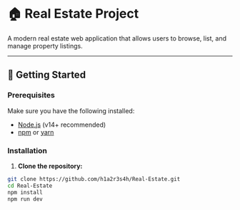 # 🏠 Real Estate Project

A modern real estate web application that allows users to browse, list, and manage property listings.

---

## 🚀 Getting Started

### Prerequisites

Make sure you have the following installed:

- [Node.js](https://nodejs.org/) (v14+ recommended)
- [npm](https://www.npmjs.com/) or [yarn](https://yarnpkg.com/)

### Installation

1. **Clone the repository:**

```bash
git clone https://github.com/h1a2r3s4h/Real-Estate.git
cd Real-Estate
npm install
npm run dev
